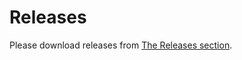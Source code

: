 # Releases

Please download releases from [The Releases section](https://github.com/RW-FPGA-devel-Team/Videopac-G7000/releases).
